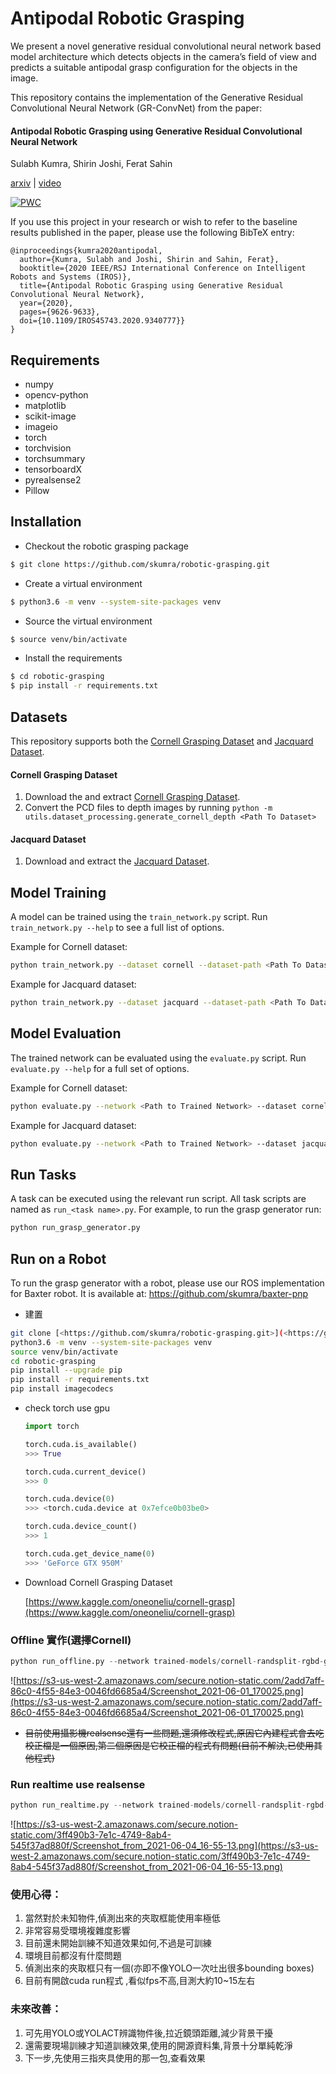 # Antipodal Robotic Grasping
We present a novel generative residual convolutional neural network based model architecture which detects objects in the camera’s field of view and predicts a suitable antipodal grasp configuration for the objects in the image.

This repository contains the implementation of the Generative Residual Convolutional Neural Network (GR-ConvNet) from the paper:

#### Antipodal Robotic Grasping using Generative Residual Convolutional Neural Network

Sulabh Kumra, Shirin Joshi, Ferat Sahin

[arxiv](https://arxiv.org/abs/1909.04810) | [video](https://youtu.be/cwlEhdoxY4U)

[![PWC](https://img.shields.io/endpoint.svg?url=https://paperswithcode.com/badge/antipodal-robotic-grasping-using-generative/robotic-grasping-on-cornell-grasp-dataset)](https://paperswithcode.com/sota/robotic-grasping-on-cornell-grasp-dataset?p=antipodal-robotic-grasping-using-generative)

If you use this project in your research or wish to refer to the baseline results published in the paper, please use the following BibTeX entry:

```
@inproceedings{kumra2020antipodal,
  author={Kumra, Sulabh and Joshi, Shirin and Sahin, Ferat},
  booktitle={2020 IEEE/RSJ International Conference on Intelligent Robots and Systems (IROS)}, 
  title={Antipodal Robotic Grasping using Generative Residual Convolutional Neural Network}, 
  year={2020},
  pages={9626-9633},
  doi={10.1109/IROS45743.2020.9340777}}
}
```

## Requirements

- numpy
- opencv-python
- matplotlib
- scikit-image
- imageio
- torch
- torchvision
- torchsummary
- tensorboardX
- pyrealsense2
- Pillow

## Installation
- Checkout the robotic grasping package
```bash
$ git clone https://github.com/skumra/robotic-grasping.git
```

- Create a virtual environment
```bash
$ python3.6 -m venv --system-site-packages venv
```

- Source the virtual environment
```bash
$ source venv/bin/activate
```

- Install the requirements
```bash
$ cd robotic-grasping
$ pip install -r requirements.txt
```

## Datasets

This repository supports both the [Cornell Grasping Dataset](http://pr.cs.cornell.edu/grasping/rect_data/data.php) and
[Jacquard Dataset](https://jacquard.liris.cnrs.fr/).

#### Cornell Grasping Dataset

1. Download the and extract [Cornell Grasping Dataset](http://pr.cs.cornell.edu/grasping/rect_data/data.php). 
2. Convert the PCD files to depth images by running `python -m utils.dataset_processing.generate_cornell_depth <Path To Dataset>`

#### Jacquard Dataset

1. Download and extract the [Jacquard Dataset](https://jacquard.liris.cnrs.fr/).


## Model Training

A model can be trained using the `train_network.py` script.  Run `train_network.py --help` to see a full list of options.

Example for Cornell dataset:

```bash
python train_network.py --dataset cornell --dataset-path <Path To Dataset> --description training_cornell
```

Example for Jacquard dataset:

```bash
python train_network.py --dataset jacquard --dataset-path <Path To Dataset> --description training_jacquard --use-dropout 0 --input-size 300
```

## Model Evaluation

The trained network can be evaluated using the `evaluate.py` script.  Run `evaluate.py --help` for a full set of options.

Example for Cornell dataset:

```bash
python evaluate.py --network <Path to Trained Network> --dataset cornell --dataset-path <Path to Dataset> --iou-eval
```

Example for Jacquard dataset:

```bash
python evaluate.py --network <Path to Trained Network> --dataset jacquard --dataset-path <Path to Dataset> --iou-eval --use-dropout 0 --input-size 300
```

## Run Tasks
A task can be executed using the relevant run script. All task scripts are named as `run_<task name>.py`. For example, to run the grasp generator run:
```bash
python run_grasp_generator.py
```

## Run on a Robot
To run the grasp generator with a robot, please use our ROS implementation for Baxter robot. It is available at: https://github.com/skumra/baxter-pnp


- 建置
```bash
git clone [<https://github.com/skumra/robotic-grasping.git>](<https://github.com/skumra/robotic-grasping.git>)
python3.6 -m venv --system-site-packages venv
source venv/bin/activate
cd robotic-grasping
pip install --upgrade pip
pip install -r requirements.txt
pip install imagecodecs

```

- check torch use gpu

    ```python
    import torch

    torch.cuda.is_available()
    >>> True

    torch.cuda.current_device()
    >>> 0

    torch.cuda.device(0)
    >>> <torch.cuda.device at 0x7efce0b03be0>

    torch.cuda.device_count()
    >>> 1

    torch.cuda.get_device_name(0)
    >>> 'GeForce GTX 950M'

    ```

- Download Cornell Grasping Dataset

    [https://www.kaggle.com/oneoneliu/cornell-grasp](https://www.kaggle.com/oneoneliu/cornell-grasp)

### Offline 實作(選擇Cornell)

```python
python run_offline.py --network trained-models/cornell-randsplit-rgbd-grconvnet3-drop1-ch32/epoch_19_iou_0.98
```

![https://s3-us-west-2.amazonaws.com/secure.notion-static.com/2add7aff-86c0-4f55-84e3-0046fd6685a4/Screenshot_2021-06-01_170025.png](https://s3-us-west-2.amazonaws.com/secure.notion-static.com/2add7aff-86c0-4f55-84e3-0046fd6685a4/Screenshot_2021-06-01_170025.png)

- ~~目前使用攝影機realsense還有一些問題,還須修改程式,原因它內建程式會去吃校正檔是一個原因,第二個原因是它校正檔的程式有問題(目前不解決,已使用其他程式)~~

### Run realtime use realsense

```python
python run_realtime.py --network trained-models/cornell-randsplit-rgbd-grconvnet3-drop1-ch32/epoch_19_iou_0.98
```

![https://s3-us-west-2.amazonaws.com/secure.notion-static.com/3ff490b3-7e1c-4749-8ab4-545f37ad880f/Screenshot_from_2021-06-04_16-55-13.png](https://s3-us-west-2.amazonaws.com/secure.notion-static.com/3ff490b3-7e1c-4749-8ab4-545f37ad880f/Screenshot_from_2021-06-04_16-55-13.png)

### 使用心得：

1. 當然對於未知物件,偵測出來的夾取框能使用率極低
2. 非常容易受環境複雜度影響
3. 目前還未開始訓練不知道效果如何,不過是可訓練
4. 環境目前都沒有什麼問題
5. 偵測出來的夾取框只有一個(亦即不像YOLO一次吐出很多bounding boxes)
6. 目前有開啟cuda run程式 ,看似fps不高,目測大約10~15左右

### 未來改善：

1. 可先用YOLO或YOLACT辨識物件後,拉近鏡頭距離,減少背景干擾
2. 還需要現場訓練才知道訓練效果,使用的開源資料集,背景十分單純乾淨
3. 下一步,先使用三指夾具使用的那一包,查看效果